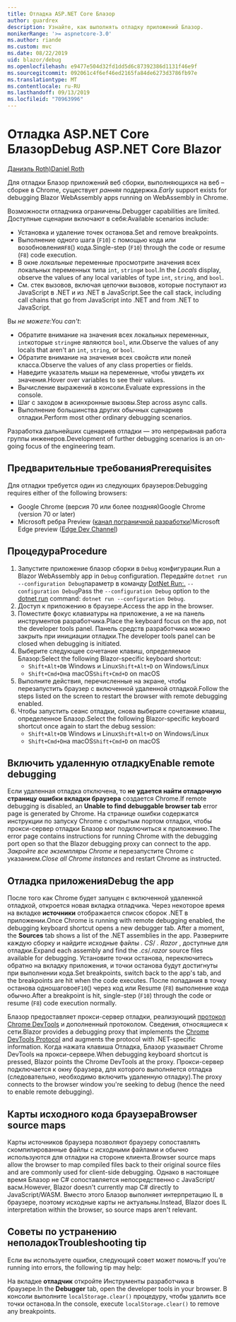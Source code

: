 ```yaml
---
title: Отладка ASP.NET Core Блазор
author: guardrex
description: Узнайте, как выполнять отладку приложений Блазор.
monikerRange: '>= aspnetcore-3.0'
ms.author: riande
ms.custom: mvc
ms.date: 08/22/2019
uid: blazor/debug
ms.openlocfilehash: e9477e504d32fd1dd5d6c87392386d1131f46e9f
ms.sourcegitcommit: 092061c4f6ef46ed2165fa84de6273d3786fb97e
ms.translationtype: MT
ms.contentlocale: ru-RU
ms.lasthandoff: 09/13/2019
ms.locfileid: "70963996"
---
```

# <a name="debug-aspnet-core-blazor"></a><span data-ttu-id="70382-103">Отладка ASP.NET Core Блазор</span><span class="sxs-lookup"><span data-stu-id="70382-103">Debug ASP.NET Core Blazor</span></span>

[<span data-ttu-id="70382-104">Даниэль Roth)</span><span class="sxs-lookup"><span data-stu-id="70382-104">Daniel Roth</span></span>](https://github.com/danroth27)

<span data-ttu-id="70382-105">Для отладки Блазор приложений веб сборки, выполняющихся на веб – сборке в Chrome, существует *ранняя* поддержка.</span><span class="sxs-lookup"><span data-stu-id="70382-105">*Early* support exists for debugging Blazor WebAssembly apps running on WebAssembly in Chrome.</span></span>

<span data-ttu-id="70382-106">Возможности отладчика ограничены.</span><span class="sxs-lookup"><span data-stu-id="70382-106">Debugger capabilities are limited.</span></span> <span data-ttu-id="70382-107">Доступные сценарии включают в себя:</span><span class="sxs-lookup"><span data-stu-id="70382-107">Available scenarios include:</span></span>

* <span data-ttu-id="70382-108">Установка и удаление точек останова.</span><span class="sxs-lookup"><span data-stu-id="70382-108">Set and remove breakpoints.</span></span>
* <span data-ttu-id="70382-109">Выполнение одного шага (`F10`) с помощью кода или возобновления`F8`() кода.</span><span class="sxs-lookup"><span data-stu-id="70382-109">Single-step (`F10`) through the code or resume (`F8`) code execution.</span></span>
* <span data-ttu-id="70382-110">В окне *локальные* переменные просмотрите значения всех локальных переменных типа `int`, `string`и `bool`.</span><span class="sxs-lookup"><span data-stu-id="70382-110">In the *Locals* display, observe the values of any local variables of type `int`, `string`, and `bool`.</span></span>
* <span data-ttu-id="70382-111">См. стек вызовов, включая цепочки вызовов, которые поступают из JavaScript в .NET и из .NET в JavaScript.</span><span class="sxs-lookup"><span data-stu-id="70382-111">See the call stack, including call chains that go from JavaScript into .NET and from .NET to JavaScript.</span></span>

<span data-ttu-id="70382-112">Вы *не можете*:</span><span class="sxs-lookup"><span data-stu-id="70382-112">You *can't*:</span></span>

* <span data-ttu-id="70382-113">Обратите внимание на значения всех локальных переменных, `int`которые `string`не являются `bool`, или.</span><span class="sxs-lookup"><span data-stu-id="70382-113">Observe the values of any locals that aren't an `int`, `string`, or `bool`.</span></span>
* <span data-ttu-id="70382-114">Обратите внимание на значения всех свойств или полей класса.</span><span class="sxs-lookup"><span data-stu-id="70382-114">Observe the values of any class properties or fields.</span></span>
* <span data-ttu-id="70382-115">Наведите указатель мыши на переменные, чтобы увидеть их значения.</span><span class="sxs-lookup"><span data-stu-id="70382-115">Hover over variables to see their values.</span></span>
* <span data-ttu-id="70382-116">Вычисление выражений в консоли.</span><span class="sxs-lookup"><span data-stu-id="70382-116">Evaluate expressions in the console.</span></span>
* <span data-ttu-id="70382-117">Шаг с заходом в асинхронные вызовы.</span><span class="sxs-lookup"><span data-stu-id="70382-117">Step across async calls.</span></span>
* <span data-ttu-id="70382-118">Выполнение большинства других обычных сценариев отладки.</span><span class="sxs-lookup"><span data-stu-id="70382-118">Perform most other ordinary debugging scenarios.</span></span>

<span data-ttu-id="70382-119">Разработка дальнейших сценариев отладки — это непрерывная работа группы инженеров.</span><span class="sxs-lookup"><span data-stu-id="70382-119">Development of further debugging scenarios is an on-going focus of the engineering team.</span></span>

## <a name="prerequisites"></a><span data-ttu-id="70382-120">Предварительные требования</span><span class="sxs-lookup"><span data-stu-id="70382-120">Prerequisites</span></span>

<span data-ttu-id="70382-121">Для отладки требуется один из следующих браузеров:</span><span class="sxs-lookup"><span data-stu-id="70382-121">Debugging requires either of the following browsers:</span></span>

* <span data-ttu-id="70382-122">Google Chrome (версия 70 или более поздняя)</span><span class="sxs-lookup"><span data-stu-id="70382-122">Google Chrome (version 70 or later)</span></span>
* <span data-ttu-id="70382-123">Microsoft ребра Preview ([канал пограничной разработки](https://www.microsoftedgeinsider.com))</span><span class="sxs-lookup"><span data-stu-id="70382-123">Microsoft Edge preview ([Edge Dev Channel](https://www.microsoftedgeinsider.com))</span></span>

## <a name="procedure"></a><span data-ttu-id="70382-124">Процедура</span><span class="sxs-lookup"><span data-stu-id="70382-124">Procedure</span></span>

1. <span data-ttu-id="70382-125">Запустите приложение блазор сборки в `Debug` конфигурации.</span><span class="sxs-lookup"><span data-stu-id="70382-125">Run a Blazor WebAssembly app in `Debug` configuration.</span></span> <span data-ttu-id="70382-126">Передайте `dotnet run --configuration Debug`параметр в команду [DotNet Run:.](/dotnet/core/tools/dotnet-run) `--configuration Debug`</span><span class="sxs-lookup"><span data-stu-id="70382-126">Pass the `--configuration Debug` option to the [dotnet run](/dotnet/core/tools/dotnet-run) command: `dotnet run --configuration Debug`.</span></span>
1. <span data-ttu-id="70382-127">Доступ к приложению в браузере.</span><span class="sxs-lookup"><span data-stu-id="70382-127">Access the app in the browser.</span></span>
1. <span data-ttu-id="70382-128">Поместите фокус клавиатуры на приложение, а не на панель инструментов разработчика.</span><span class="sxs-lookup"><span data-stu-id="70382-128">Place the keyboard focus on the app, not the developer tools panel.</span></span> <span data-ttu-id="70382-129">Панель средств разработчика можно закрыть при инициации отладки.</span><span class="sxs-lookup"><span data-stu-id="70382-129">The developer tools panel can be closed when debugging is initiated.</span></span>
1. <span data-ttu-id="70382-130">Выберите следующее сочетание клавиш, определяемое Блазор:</span><span class="sxs-lookup"><span data-stu-id="70382-130">Select the following Blazor-specific keyboard shortcut:</span></span>
   * <span data-ttu-id="70382-131">`Shift+Alt+D`в Windows и Linux</span><span class="sxs-lookup"><span data-stu-id="70382-131">`Shift+Alt+D` on Windows/Linux</span></span>
   * <span data-ttu-id="70382-132">`Shift+Cmd+D`на macOS</span><span class="sxs-lookup"><span data-stu-id="70382-132">`Shift+Cmd+D` on macOS</span></span>
1. <span data-ttu-id="70382-133">Выполните действия, перечисленные на экране, чтобы перезапустить браузер с включенной удаленной отладкой.</span><span class="sxs-lookup"><span data-stu-id="70382-133">Follow the steps listed on the screen to restart the browser with remote debugging enabled.</span></span>
1. <span data-ttu-id="70382-134">Чтобы запустить сеанс отладки, снова выберите сочетание клавиш, определенное Блазор.</span><span class="sxs-lookup"><span data-stu-id="70382-134">Select the following Blazor-specific keyboard shortcut once again to start the debug session:</span></span>
   * <span data-ttu-id="70382-135">`Shift+Alt+D`в Windows и Linux</span><span class="sxs-lookup"><span data-stu-id="70382-135">`Shift+Alt+D` on Windows/Linux</span></span>
   * <span data-ttu-id="70382-136">`Shift+Cmd+D`на macOS</span><span class="sxs-lookup"><span data-stu-id="70382-136">`Shift+Cmd+D` on macOS</span></span>

## <a name="enable-remote-debugging"></a><span data-ttu-id="70382-137">Включить удаленную отладку</span><span class="sxs-lookup"><span data-stu-id="70382-137">Enable remote debugging</span></span>

<span data-ttu-id="70382-138">Если удаленная отладка отключена, то **не удается найти отладочную страницу ошибки вкладки браузера** создается Chrome.</span><span class="sxs-lookup"><span data-stu-id="70382-138">If remote debugging is disabled, an **Unable to find debuggable browser tab** error page is generated by Chrome.</span></span> <span data-ttu-id="70382-139">На странице ошибки содержатся инструкции по запуску Chrome с открытым портом отладки, чтобы прокси-сервер отладки Блазор мог подключиться к приложению.</span><span class="sxs-lookup"><span data-stu-id="70382-139">The error page contains instructions for running Chrome with the debugging port open so that the Blazor debugging proxy can connect to the app.</span></span> <span data-ttu-id="70382-140">*Закройте все экземпляры Chrome* и перезапустите Chrome с указанием.</span><span class="sxs-lookup"><span data-stu-id="70382-140">*Close all Chrome instances* and restart Chrome as instructed.</span></span>

## <a name="debug-the-app"></a><span data-ttu-id="70382-141">Отладка приложения</span><span class="sxs-lookup"><span data-stu-id="70382-141">Debug the app</span></span>

<span data-ttu-id="70382-142">После того как Chrome будет запущен с включенной удаленной отладкой, откроется новая вкладка отладчика. Через некоторое время на вкладке **источники** отображается список сборок .NET в приложении.</span><span class="sxs-lookup"><span data-stu-id="70382-142">Once Chrome is running with remote debugging enabled, the debugging keyboard shortcut opens a new debugger tab. After a moment, the **Sources** tab shows a list of the .NET assemblies in the app.</span></span> <span data-ttu-id="70382-143">Разверните каждую сборку и найдите исходные файлы *. CS*/ *. Razor* , доступные для отладки.</span><span class="sxs-lookup"><span data-stu-id="70382-143">Expand each assembly and find the *.cs*/*.razor* source files available for debugging.</span></span> <span data-ttu-id="70382-144">Установите точки останова, переключитесь обратно на вкладку приложения, и точки останова будут достигнуты при выполнении кода.</span><span class="sxs-lookup"><span data-stu-id="70382-144">Set breakpoints, switch back to the app's tab, and the breakpoints are hit when the code executes.</span></span> <span data-ttu-id="70382-145">После попадания в точку останова одношаговое`F10`() через код или Resume (`F8`) выполнение кода обычно.</span><span class="sxs-lookup"><span data-stu-id="70382-145">After a breakpoint is hit, single-step (`F10`) through the code or resume (`F8`) code execution normally.</span></span>

<span data-ttu-id="70382-146">Блазор предоставляет прокси-сервер отладки, реализующий [протокол Chrome DevTools](https://chromedevtools.github.io/devtools-protocol/) и дополненный протоколом. Сведения, относящиеся к сети.</span><span class="sxs-lookup"><span data-stu-id="70382-146">Blazor provides a debugging proxy that implements the [Chrome DevTools Protocol](https://chromedevtools.github.io/devtools-protocol/) and augments the protocol with .NET-specific information.</span></span> <span data-ttu-id="70382-147">Когда нажата клавиша Отладка, Блазор указывает Chrome DevTools на прокси-сервере.</span><span class="sxs-lookup"><span data-stu-id="70382-147">When debugging keyboard shortcut is pressed, Blazor points the Chrome DevTools at the proxy.</span></span> <span data-ttu-id="70382-148">Прокси-сервер подключается к окну браузера, для которого выполняется отладка (следовательно, необходимо включить удаленную отладку).</span><span class="sxs-lookup"><span data-stu-id="70382-148">The proxy connects to the browser window you're seeking to debug (hence the need to enable remote debugging).</span></span>

## <a name="browser-source-maps"></a><span data-ttu-id="70382-149">Карты исходного кода браузера</span><span class="sxs-lookup"><span data-stu-id="70382-149">Browser source maps</span></span>

<span data-ttu-id="70382-150">Карты источников браузера позволяют браузеру сопоставлять скомпилированные файлы с исходными файлами и обычно используются для отладки на стороне клиента.</span><span class="sxs-lookup"><span data-stu-id="70382-150">Browser source maps allow the browser to map compiled files back to their original source files and are commonly used for client-side debugging.</span></span> <span data-ttu-id="70382-151">Однако в настоящее время Блазор не C# сопоставляется непосредственно с JavaScript/васм.</span><span class="sxs-lookup"><span data-stu-id="70382-151">However, Blazor doesn't currently map C# directly to JavaScript/WASM.</span></span> <span data-ttu-id="70382-152">Вместо этого Блазор выполняет интерпретацию IL в браузере, поэтому исходные карты не актуальны.</span><span class="sxs-lookup"><span data-stu-id="70382-152">Instead, Blazor does IL interpretation within the browser, so source maps aren't relevant.</span></span>

## <a name="troubleshooting-tip"></a><span data-ttu-id="70382-153">Советы по устранению неполадок</span><span class="sxs-lookup"><span data-stu-id="70382-153">Troubleshooting tip</span></span>

<span data-ttu-id="70382-154">Если вы используете ошибки, следующий совет может помочь:</span><span class="sxs-lookup"><span data-stu-id="70382-154">If you're running into errors, the following tip may help:</span></span>

<span data-ttu-id="70382-155">На вкладке **отладчик** откройте Инструменты разработчика в браузере.</span><span class="sxs-lookup"><span data-stu-id="70382-155">In the **Debugger** tab, open the developer tools in your browser.</span></span> <span data-ttu-id="70382-156">В консоли выполните `localStorage.clear()` процедуру, чтобы удалить все точки останова.</span><span class="sxs-lookup"><span data-stu-id="70382-156">In the console, execute `localStorage.clear()` to remove any breakpoints.</span></span>

